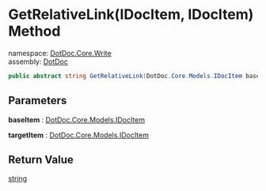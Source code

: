 ﻿# GetRelativeLink\(IDocItem, IDocItem\) Method

namespace: [DotDoc\.Core\.Write](../../DotDoc.Core.Write.md)<br />
assembly: [DotDoc](../../../DotDoc.md)



```csharp
public abstract string GetRelativeLink(DotDoc.Core.Models.IDocItem baseItem ,DotDoc.Core.Models.IDocItem targetItem);
```

## Parameters

__baseItem__ : [DotDoc\.Core\.Models\.IDocItem](../../../DotDoc/DotDoc.Core.Models/IDocItem.md)



__targetItem__ : [DotDoc\.Core\.Models\.IDocItem](../../../DotDoc/DotDoc.Core.Models/IDocItem.md)



## Return Value

[string](https://docs.microsoft.com/dotnet/api/System.String)



